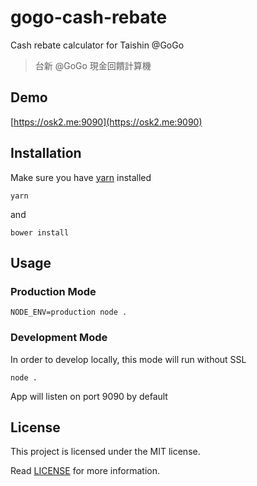 # gogo-cash-rebate

Cash rebate calculator for Taishin @GoGo

> 台新 @GoGo 現金回饋計算機

## Demo

[https://osk2.me:9090](https://osk2.me:9090)

## Installation

Make sure you have [yarn](https://yarnpkg.com/) installed

```shell
yarn
```

and 

```shell
bower install
```

## Usage

### Production Mode

```shell
NODE_ENV=production node .
```

### Development Mode

In order to develop locally, this mode will run without SSL

```shell
node .
```

App will listen on port 9090 by default

## License

This project is licensed under the MIT license.

Read [LICENSE](LICENSE) for more information.
